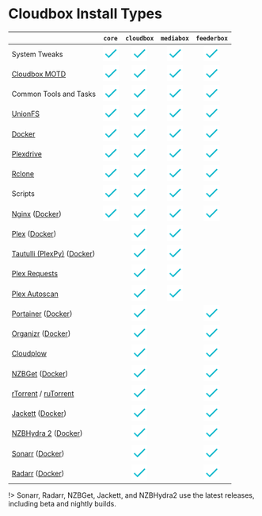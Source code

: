# Cloudbox Install Types

|                                                                                                            |   `core`    | `cloudbox`  | `mediabox`  | `feederbox` |
|:---------------------------------------------------------------------------------------------------------- |:-----------:|:-----------:|:-----------:|:-----------:|
| System Tweaks                                                                                              | ![Yes][yes] | ![Yes][yes] | ![Yes][yes] | ![Yes][yes] |
| [Cloudbox MOTD](https://github.com/Cloudbox/cloudbox_motd)                                                 | ![Yes][yes] | ![Yes][yes] | ![Yes][yes] | ![Yes][yes] |
| Common Tools and Tasks                                                                                     | ![Yes][yes] | ![Yes][yes] | ![Yes][yes] | ![Yes][yes] |
| [UnionFS](http://manpages.ubuntu.com/manpages/trusty/man8/unionfs-fuse.8.html)                             | ![Yes][yes] | ![Yes][yes] | ![Yes][yes] | ![Yes][yes] |
| [Docker](https://www.docker.com/community-edition)                                                         | ![Yes][yes] | ![Yes][yes] | ![Yes][yes] | ![Yes][yes] |
| [Plexdrive](https://github.com/dweidenfeld/plexdrive)                                                      | ![Yes][yes] | ![Yes][yes] | ![Yes][yes] | ![Yes][yes] |
| [Rclone](https://rclone.org)                                                                               | ![Yes][yes] | ![Yes][yes] | ![Yes][yes] | ![Yes][yes] |
| Scripts                                                                                                    | ![Yes][yes] | ![Yes][yes] | ![Yes][yes] | ![Yes][yes] |
| [Nginx](https://github.com/jwilder/nginx-proxy) ([Docker](https://hub.docker.com/r/jwilder/nginx-proxy/))  | ![Yes][yes] | ![Yes][yes] | ![Yes][yes] | ![Yes][yes] |
| [Plex](https://www.plex.tv) ([Docker](https://github.com/plexinc/pms-docker))                              |             | ![Yes][yes] | ![Yes][yes] |             |
| [Tautulli (PlexPy)](http://tautulli.com/) ([Docker](https://github.com/Tautulli/Tautulli-Docker))          |             | ![Yes][yes] | ![Yes][yes] |             |
| [Plex Requests](https://github.com/lokenx/plexrequests-meteor)                                             |             | ![Yes][yes] | ![Yes][yes] |             |
| [Plex Autoscan](https://github.com/l3uddz/plex_autoscan)                                                   |             | ![Yes][yes] | ![Yes][yes] |             |
| [Portainer](https://portainer.io) ([Docker](https://hub.docker.com/r/portainer/portainer/))                |             | ![Yes][yes] |             | ![Yes][yes] |
| [Organizr](https://github.com/causefx/Organizr) ([Docker](https://github.com/linuxserver/docker-organizr)) |             | ![Yes][yes] |             | ![Yes][yes] |
| [Cloudplow](https://github.com/l3uddz/cloudplow)                                                           |             | ![Yes][yes] |             | ![Yes][yes] |
| [NZBGet](https://nzbget.net) ([Docker](https://gitlab.com/hotio/suitarr))                                  |             | ![Yes][yes] |             | ![Yes][yes] |
| [rTorrent](https://github.com/rakshasa/rtorrent/wiki) / [ruTorrent](https://github.com/Novik/ruTorrent)    |             | ![Yes][yes] |             | ![Yes][yes] |
| [Jackett](https://github.com/Jackett/Jackett) ([Docker](https://gitlab.com/hotio/suitarr))                 |             | ![Yes][yes] |             | ![Yes][yes] |
| [NZBHydra 2](https://github.com/theotherp/nzbhydra2) ([Docker](https://gitlab.com/hotio/suitarr))          |             | ![Yes][yes] |             | ![Yes][yes] |
| [Sonarr](https://sonarr.tv) ([Docker](https://gitlab.com/hotio/suitarr))                                   |             | ![Yes][yes] |             | ![Yes][yes] |
| [Radarr](https://radarr.video) ([Docker](https://gitlab.com/hotio/suitarr))                                |             | ![Yes][yes] |             | ![Yes][yes] |

  [yes]:https://github.com/Cloudbox/Assets/blob/master/images/wiki/check-mark.png
  [no]:https://github.com/Cloudbox/Assets/blob/master/images/wiki/cross-mark.png


!> Sonarr, Radarr, NZBGet, Jackett, and NZBHydra2 use the latest releases, including beta and nightly builds.
